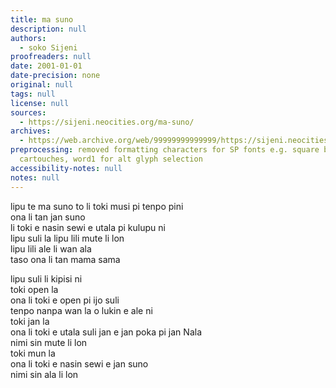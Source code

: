 ```yaml
---
title: ma suno
description: null
authors:
  - soko Sijeni
proofreaders: null
date: 2001-01-01
date-precision: none
original: null
tags: null
license: null
sources:
  - https://sijeni.neocities.org/ma-suno/
archives:
  - https://web.archive.org/web/99999999999999/https://sijeni.neocities.org/ma-suno/
preprocessing: removed formatting characters for SP fonts e.g. square brackets for
  cartouches, word1 for alt glyph selection
accessibility-notes: null
notes: null
---
```


lipu te ma suno to li toki musi pi tenpo pini  
ona li tan jan suno  
li toki e nasin sewi e utala pi kulupu ni  
lipu suli la lipu lili mute li lon  
lipu lili ale li wan ala  
taso ona li tan mama sama

lipu suli li kipisi ni  
toki open la  
ona li toki e open pi ijo suli  
tenpo nanpa wan la o lukin e ale ni  
toki jan la  
ona li toki e utala suli jan e jan poka pi jan Nala  
nimi sin mute li lon  
toki mun la  
ona li toki e nasin sewi e jan suno  
nimi sin ala li lon